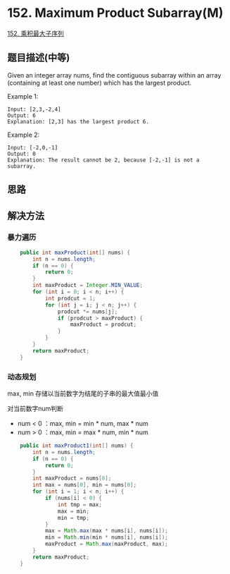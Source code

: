 # 152. Maximum Product Subarray(M)


[152. 乘积最大子序列](https://leetcode-cn.com/problems/maximum-product-subarray/)


## 题目描述(中等)

Given an integer array nums, find the contiguous subarray within an array (containing at least one number) which has the largest product.

Example 1:
```
Input: [2,3,-2,4]
Output: 6
Explanation: [2,3] has the largest product 6.
```
Example 2:
```
Input: [-2,0,-1]
Output: 0
Explanation: The result cannot be 2, because [-2,-1] is not a subarray.
```


## 思路



## 解决方法



### 暴力遍历

```java
    public int maxProduct(int[] nums) {
        int n = nums.length;
        if (n == 0) {
            return 0;
        }
        int maxProduct = Integer.MIN_VALUE;
        for (int i = 0; i < n; i++) {
            int prodcut = 1;
            for (int j = i; j < n; j++) {
                prodcut *= nums[j];
                if (prodcut > maxProduct) {
                    maxProduct = prodcut;
                }
            }
        }
        return maxProduct;
    }
```



### 动态规划

max, min 存储以当前数字为结尾的子串的最大值最小值

对当前数字num判断
- num < 0 ：max, min = min * num, max * num
- num > 0 ：max, min = max * num, min * num

```java
    public int maxProduct1(int[] nums) {
        int n = nums.length;
        if (n == 0) {
            return 0;
        }
        int maxProduct = nums[0];
        int max = nums[0], min = nums[0];
        for (int i = 1; i < n; i++) {
            if (nums[i] < 0) {
                int tmp = max;
                max = min;
                min = tmp;
            }
            max = Math.max(max * nums[i], nums[i]);
            min = Math.min(min * nums[i], nums[i]);
            maxProduct = Math.max(maxProduct, max);
        }
        return maxProduct;
    }
```


```java

```

